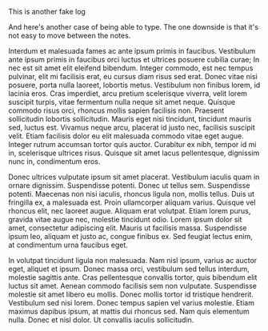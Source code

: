 This is another fake log

And here's another case of being able to type. The one downside is that it's not easy to move between the notes.

Interdum et malesuada fames ac ante ipsum primis in faucibus. Vestibulum ante ipsum primis in faucibus orci luctus et ultrices posuere cubilia curae; In nec est sit amet elit eleifend bibendum. Integer commodo, est nec tempus pulvinar, elit mi facilisis erat, eu cursus diam risus sed erat. Donec vitae nisi posuere, porta nulla laoreet, lobortis metus. Vestibulum non finibus lorem, id lacinia eros. Cras imperdiet, arcu pretium scelerisque viverra, velit lorem suscipit turpis, vitae fermentum nulla neque sit amet neque. Quisque commodo risus orci, rhoncus mollis sapien facilisis non. Praesent sollicitudin lobortis sollicitudin. Mauris eget nisi tincidunt, tincidunt mauris sed, luctus est. Vivamus neque arcu, placerat id justo nec, facilisis suscipit velit. Etiam facilisis dolor eu elit malesuada commodo vitae eget augue. Integer rutrum accumsan tortor quis auctor. Curabitur ex nibh, tempor id mi in, scelerisque ultrices risus. Quisque sit amet lacus pellentesque, dignissim nunc in, condimentum eros.

Donec ultrices vulputate ipsum sit amet placerat. Vestibulum iaculis quam in ornare dignissim. Suspendisse potenti. Donec ut tellus sem. Suspendisse potenti. Maecenas non nisi iaculis, rhoncus ligula non, mollis tellus. Duis ut fringilla ex, a malesuada est. Proin ullamcorper aliquam varius. Quisque vel rhoncus elit, nec laoreet augue. Aliquam erat volutpat. Etiam lorem purus, gravida vitae augue nec, molestie tincidunt odio. Lorem ipsum dolor sit amet, consectetur adipiscing elit. Mauris ut facilisis massa. Suspendisse ipsum leo, aliquam et justo ac, congue finibus ex. Sed feugiat lectus enim, at condimentum urna faucibus eget.

In volutpat tincidunt ligula non malesuada. Nam nisl ipsum, varius ac auctor eget, aliquet et ipsum. Donec massa orci, vestibulum sed tellus interdum, molestie sagittis ante. Cras pellentesque convallis tortor, quis bibendum elit luctus sit amet. Aenean commodo facilisis sem non vulputate. Suspendisse molestie sit amet libero eu mollis. Donec mollis tortor id tristique hendrerit. Vestibulum sed nisi lorem. Donec tempus sapien vel varius molestie. Etiam maximus dapibus ipsum, at mattis dui rhoncus sed. Nam quis elementum nulla. Donec et nisl dolor. Ut convallis iaculis sollicitudin.